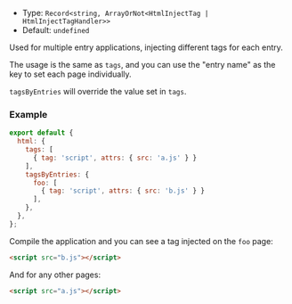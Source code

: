 - Type: `Record<string, ArrayOrNot<HtmlInjectTag | HtmlInjectTagHandler>>`
- Default: `undefined`

Used for multiple entry applications, injecting different tags for each entry.

The usage is the same as `tags`, and you can use the "entry name" as the key to set each page individually.

`tagsByEntries` will override the value set in `tags`.

### Example

```js
export default {
  html: {
    tags: [
      { tag: 'script', attrs: { src: 'a.js' } }
    ],
    tagsByEntries: {
      foo: [
        { tag: 'script', attrs: { src: 'b.js' } }
      ],
    },
  },
};
```

Compile the application and you can see a tag injected on the `foo` page:

```html
<script src="b.js"></script>
```

And for any other pages:

```html
<script src="a.js"></script>
```

